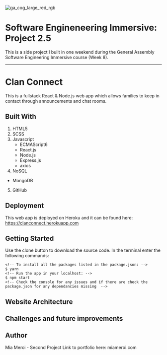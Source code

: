 ![ga_cog_large_red_rgb](https://cloud.githubusercontent.com/assets/40461/8183776/469f976e-1432-11e5-8199-6ac91363302b.png)

# Software Engineneering Immersive: Project 2.5
This is a side project I built in one weekend during the General Assembly Software Engineering Immersive course (Week 8).

---

# Clan Connect

This is a fullstack React & Node.js web app which allows families to keep in contact through announcements and chat rooms.

## Built With

1. HTML5
2. SCSS
3. Javascript
   * ECMAScript6
   * React.js
   * Node.js
   * Express.js
   * axios
4. NoSQL
  * MongoDB
5. GitHub

## Deployment

This web app is deployed on Heroku and it can be found here: https://clanconnect.herokuapp.com

## Getting Started

Use the clone button to download the source code. In the terminal enter the following commands:

```
<!-- To install all the packages listed in the package.json: -->
$ yarn
<!-- Run the app in your localhost: -->
$ npm start
<!-- Check the console for any issues and if there are check the package.json for any dependancies missing  -->
```

## Website Architecture



## Challenges and future improvements




## Author

Mia Meroi - Second Project
Link to portfolio here: miameroi.com

